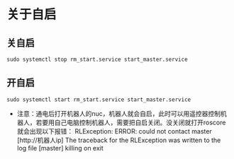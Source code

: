 # 关于自启

## 关自启
```
sudo systemctl stop rm_start.service start_master.service
```

## 开自启
```
sudo systemctl start rm_start.service start_master.service
```

- 注意：通电后打开机器人的nuc，机器人就会自启，此时可以用遥控器控制机器人，若要用自己电脑控制机器人，需要把自启关闭。没关闭就打开roscore就会出现以下报错：
RLException: ERROR: could not contact master [http://机器人ip]
The traceback for the RLException was written to the log file
[master] killing on exit

